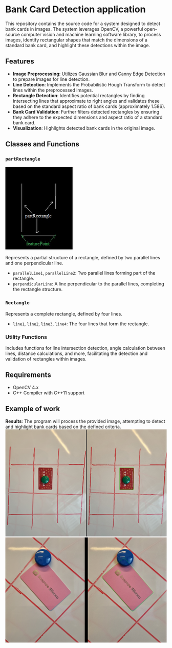 # Bank Card Detection application

This repository contains the source code for a system designed to detect bank cards in images. The system leverages OpenCV, a powerful open-source computer vision and machine learning software library, to process images, identify rectangular shapes that match the dimensions of a standard bank card, and highlight these detections within the image.

## Features

- **Image Preprocessing**: Utilizes Gaussian Blur and Canny Edge Detection to prepare images for line detection.
- **Line Detection**: Implements the Probabilistic Hough Transform to detect lines within the preprocessed images.
- **Rectangle Detection**: Identifies potential rectangles by finding intersecting lines that approximate to right angles and validates these based on the standard aspect ratio of bank cards (approximately 1.586).
- **Bank Card Validation**: Further filters detected rectangles by ensuring they adhere to the expected dimensions and aspect ratio of a standard bank card.
- **Visualization**: Highlights detected bank cards in the original image.

## Classes and Functions

### `partRectangle`
![Вид partRectangle](part_rectangle.jpg)

Represents a partial structure of a rectangle, defined by two parallel lines and one perpendicular line.

- `parallelLine1`, `parallelLine2`: Two parallel lines forming part of the rectangle.
- `perpendicularLine`: A line perpendicular to the parallel lines, completing the rectangle structure.

### `Rectangle`

Represents a complete rectangle, defined by four lines.

- `line1`, `line2`, `line3`, `line4`: The four lines that form the rectangle.

### Utility Functions

Includes functions for line intersection detection, angle calculation between lines, distance calculations, and more, facilitating the detection and validation of rectangles within images.

## Requirements

- OpenCV 4.x
- C++ Compiler with C++11 support

## Example of work
 **Results**: The program will process the provided image, attempting to detect and highlight bank cards based on the defined criteria.
 ![Standart](result1.jpg)
 ![card is rotated](result2.jpg)
 
